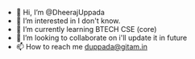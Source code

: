 - 👋 Hi, I’m @DheerajUppada
- 👀 I’m interested in I don't know.
- 🌱 I’m currently learning BTECH CSE (core)
- 💞️ I’m looking to collaborate on i'll update it in future
- 📫 How to reach me duppada@gitam.in

<!---
DheerajSrivatsaUppada/DheerajSrivatsaUppada is a ✨ special ✨ repository because its `README.md` (this file) appears on your GitHub profile.
You can click the Preview link to take a look at your changes.
--->
